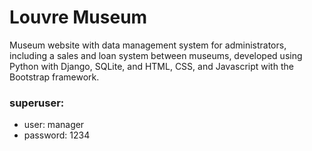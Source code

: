 # Louvre Museum

Museum website with data management system for administrators, including a sales and loan system between museums, developed using Python with Django, SQLite, and HTML, CSS, and Javascript with the Bootstrap framework.

### superuser:
- user: manager
- password: 1234
 
